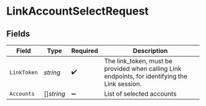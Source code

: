 # LinkAccountSelectRequest


## Fields

| Field                                                                                           | Type                                                                                            | Required                                                                                        | Description                                                                                     |
| ----------------------------------------------------------------------------------------------- | ----------------------------------------------------------------------------------------------- | ----------------------------------------------------------------------------------------------- | ----------------------------------------------------------------------------------------------- |
| `LinkToken`                                                                                     | *string*                                                                                        | :heavy_check_mark:                                                                              | The link_token, must be provided when calling Link endpoints, for identifying the Link session. |
| `Accounts`                                                                                      | []*string*                                                                                      | :heavy_minus_sign:                                                                              | List of selected accounts                                                                       |